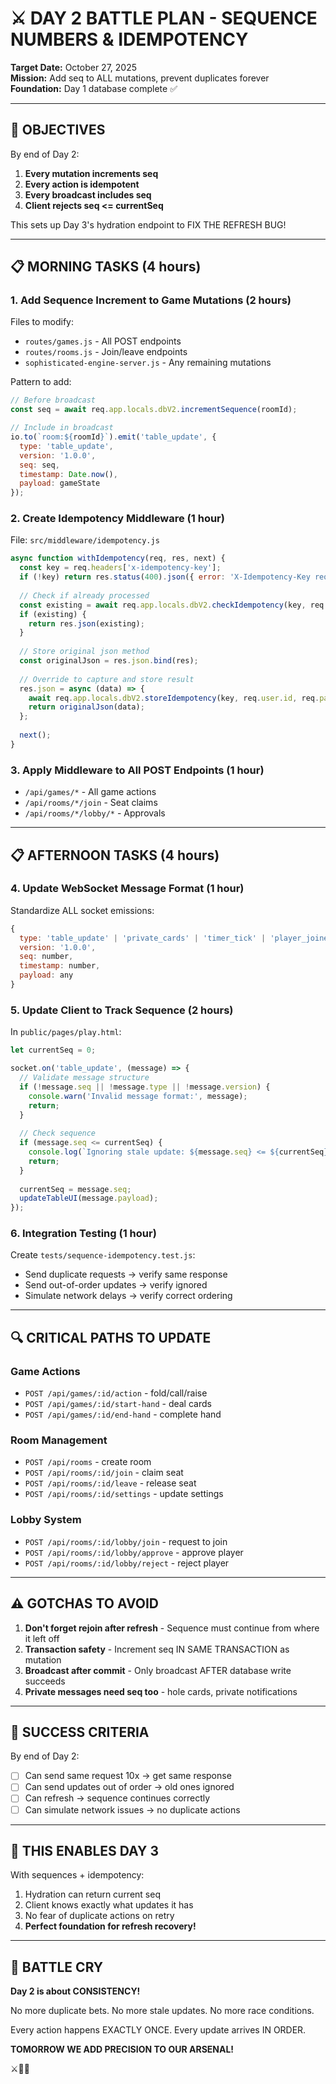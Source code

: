 # ⚔️ DAY 2 BATTLE PLAN - SEQUENCE NUMBERS & IDEMPOTENCY
**Target Date:** October 27, 2025  
**Mission:** Add seq to ALL mutations, prevent duplicates forever  
**Foundation:** Day 1 database complete ✅

---

## 🎯 OBJECTIVES

By end of Day 2:
1. **Every mutation increments seq**
2. **Every action is idempotent**
3. **Every broadcast includes seq**
4. **Client rejects seq <= currentSeq**

This sets up Day 3's hydration endpoint to FIX THE REFRESH BUG!

---

## 📋 MORNING TASKS (4 hours)

### 1. Add Sequence Increment to Game Mutations (2 hours)
Files to modify:
- `routes/games.js` - All POST endpoints
- `routes/rooms.js` - Join/leave endpoints
- `sophisticated-engine-server.js` - Any remaining mutations

Pattern to add:
```javascript
// Before broadcast
const seq = await req.app.locals.dbV2.incrementSequence(roomId);

// Include in broadcast
io.to(`room:${roomId}`).emit('table_update', {
  type: 'table_update',
  version: '1.0.0',
  seq: seq,
  timestamp: Date.now(),
  payload: gameState
});
```

### 2. Create Idempotency Middleware (1 hour)
File: `src/middleware/idempotency.js`
```javascript
async function withIdempotency(req, res, next) {
  const key = req.headers['x-idempotency-key'];
  if (!key) return res.status(400).json({ error: 'X-Idempotency-Key required' });
  
  // Check if already processed
  const existing = await req.app.locals.dbV2.checkIdempotency(key, req.user.id);
  if (existing) {
    return res.json(existing);
  }
  
  // Store original json method
  const originalJson = res.json.bind(res);
  
  // Override to capture and store result
  res.json = async (data) => {
    await req.app.locals.dbV2.storeIdempotency(key, req.user.id, req.path, data, req.params.roomId);
    return originalJson(data);
  };
  
  next();
}
```

### 3. Apply Middleware to All POST Endpoints (1 hour)
- `/api/games/*` - All game actions
- `/api/rooms/*/join` - Seat claims
- `/api/rooms/*/lobby/*` - Approvals

---

## 📋 AFTERNOON TASKS (4 hours)

### 4. Update WebSocket Message Format (1 hour)
Standardize ALL socket emissions:
```javascript
{
  type: 'table_update' | 'private_cards' | 'timer_tick' | 'player_joined',
  version: '1.0.0',
  seq: number,
  timestamp: number,
  payload: any
}
```

### 5. Update Client to Track Sequence (2 hours)
In `public/pages/play.html`:
```javascript
let currentSeq = 0;

socket.on('table_update', (message) => {
  // Validate message structure
  if (!message.seq || !message.type || !message.version) {
    console.warn('Invalid message format:', message);
    return;
  }
  
  // Check sequence
  if (message.seq <= currentSeq) {
    console.log(`Ignoring stale update: ${message.seq} <= ${currentSeq}`);
    return;
  }
  
  currentSeq = message.seq;
  updateTableUI(message.payload);
});
```

### 6. Integration Testing (1 hour)
Create `tests/sequence-idempotency.test.js`:
- Send duplicate requests → verify same response
- Send out-of-order updates → verify ignored
- Simulate network delays → verify correct ordering

---

## 🔍 CRITICAL PATHS TO UPDATE

### Game Actions
- `POST /api/games/:id/action` - fold/call/raise
- `POST /api/games/:id/start-hand` - deal cards
- `POST /api/games/:id/end-hand` - complete hand

### Room Management  
- `POST /api/rooms` - create room
- `POST /api/rooms/:id/join` - claim seat
- `POST /api/rooms/:id/leave` - release seat
- `POST /api/rooms/:id/settings` - update settings

### Lobby System
- `POST /api/rooms/:id/lobby/join` - request to join
- `POST /api/rooms/:id/lobby/approve` - approve player
- `POST /api/rooms/:id/lobby/reject` - reject player

---

## ⚠️ GOTCHAS TO AVOID

1. **Don't forget rejoin after refresh** - Sequence must continue from where it left off
2. **Transaction safety** - Increment seq IN SAME TRANSACTION as mutation
3. **Broadcast after commit** - Only broadcast AFTER database write succeeds
4. **Private messages need seq too** - hole cards, private notifications

---

## 🎯 SUCCESS CRITERIA

By end of Day 2:
- [ ] Can send same request 10x → get same response
- [ ] Can send updates out of order → old ones ignored  
- [ ] Can refresh → sequence continues correctly
- [ ] Can simulate network issues → no duplicate actions

---

## 🚀 THIS ENABLES DAY 3

With sequences + idempotency:
1. Hydration can return current seq
2. Client knows exactly what updates it has
3. No fear of duplicate actions on retry
4. **Perfect foundation for refresh recovery!**

---

## 💪 BATTLE CRY

**Day 2 is about CONSISTENCY!**

No more duplicate bets. No more stale updates. No more race conditions.

Every action happens EXACTLY ONCE. Every update arrives IN ORDER.

**TOMORROW WE ADD PRECISION TO OUR ARSENAL!**

⚔️🎯🔥
